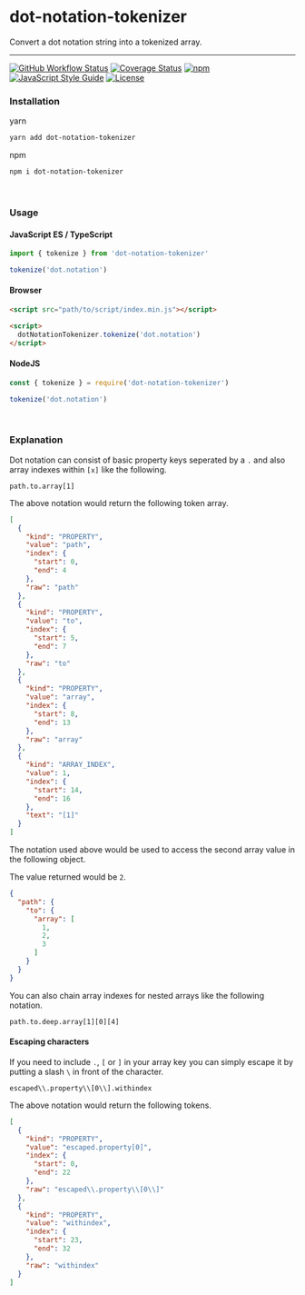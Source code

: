 # dot-notation-tokenizer

Convert a dot notation string into a tokenized array.

---

[![GitHub Workflow Status](https://img.shields.io/github/workflow/status/hammy2899/dot-notation-tokenizer/CI)](https://github.com/hammy2899/dot-notation-tokenizer/actions)
[![Coverage Status](https://coveralls.io/repos/github/hammy2899/dot-notation-tokenizer/badge.svg?branch=main)](https://coveralls.io/github/hammy2899/dot-notation-tokenizer?branch=main)
[![npm](https://img.shields.io/npm/v/dot-notation-tokenizer)](https://www.npmjs.com/package/dot-notation-tokenizer)
[![JavaScript Style Guide](https://img.shields.io/badge/code_style-standard-brightgreen.svg)](https://standardjs.com)
[![License](https://img.shields.io/github/license/hammy2899/dot-notation-tokenizer)](https://github.com/hammy2899/dot-notation-tokenizer/blob/main/LICENSE)

### Installation

yarn
```bash
yarn add dot-notation-tokenizer
```

npm
```bash
npm i dot-notation-tokenizer
```

<br />

### Usage

#### JavaScript ES / TypeScript
```javascript
import { tokenize } from 'dot-notation-tokenizer'

tokenize('dot.notation')
```

#### Browser
```html
<script src="path/to/script/index.min.js"></script>

<script>
  dotNotationTokenizer.tokenize('dot.notation')
</script>
```

#### NodeJS
```javascript
const { tokenize } = require('dot-notation-tokenizer')

tokenize('dot.notation')
```

<br />

### Explanation

Dot notation can consist of basic property keys seperated by a `.` and also array indexes within `[x]` like the following.

```text
path.to.array[1]
```

The above notation would return the following token array.

```json
[
  {
    "kind": "PROPERTY",
    "value": "path",
    "index": {
      "start": 0,
      "end": 4
    },
    "raw": "path"
  },
  {
    "kind": "PROPERTY",
    "value": "to",
    "index": {
      "start": 5,
      "end": 7
    },
    "raw": "to"
  },
  {
    "kind": "PROPERTY",
    "value": "array",
    "index": {
      "start": 8,
      "end": 13
    },
    "raw": "array"
  },
  {
    "kind": "ARRAY_INDEX",
    "value": 1,
    "index": {
      "start": 14,
      "end": 16
    },
    "text": "[1]"
  }
]
```

The notation used above would be used to access the second array value in the following object.

The value returned would be `2`.

```json
{
  "path": {
    "to": {
      "array": [
        1,
        2,
        3
      ]
    }
  }
}
```

You can also chain array indexes for nested arrays like the following notation.

```text
path.to.deep.array[1][0][4]
```

#### Escaping characters

If you need to include `.`, `[` or `]` in your array key you can simply escape it by putting a slash `\` in front of the character.

```text
escaped\\.property\\[0\\].withindex
```

The above notation would return the following tokens.

```json
[
  {
    "kind": "PROPERTY",
    "value": "escaped.property[0]",
    "index": {
      "start": 0,
      "end": 22
    },
    "raw": "escaped\\.property\\[0\\]"
  },
  {
    "kind": "PROPERTY",
    "value": "withindex",
    "index": {
      "start": 23,
      "end": 32
    },
    "raw": "withindex"
  }
]
```
